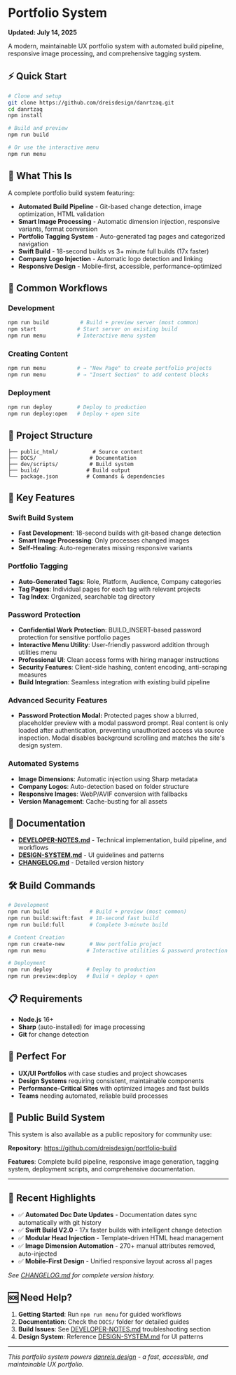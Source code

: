 # Portfolio System

**Updated: July 14, 2025**

A modern, maintainable UX portfolio system with automated build pipeline, responsive image processing, and comprehensive tagging system.

## ⚡ Quick Start

```bash
# Clone and setup
git clone https://github.com/dreisdesign/danrtzaq.git
cd danrtzaq
npm install

# Build and preview
npm run build

# Or use the interactive menu
npm run menu
```

## 🎯 What This Is

A complete portfolio build system featuring:

- **Automated Build Pipeline** - Git-based change detection, image optimization, HTML validation
- **Smart Image Processing** - Automatic dimension injection, responsive variants, format conversion
- **Portfolio Tagging System** - Auto-generated tag pages and categorized navigation
- **Swift Build** - 18-second builds vs 3+ minute full builds (17x faster)
- **Company Logo Injection** - Automatic logo detection and linking
- **Responsive Design** - Mobile-first, accessible, performance-optimized

## 🚀 Common Workflows

### Development
```bash
npm run build          # Build + preview server (most common)
npm start             # Start server on existing build
npm run menu          # Interactive menu system
```

### Creating Content
```bash
npm run menu          # → "New Page" to create portfolio projects
npm run menu          # → "Insert Section" to add content blocks
```

### Deployment
```bash
npm run deploy        # Deploy to production
npm run deploy:open   # Deploy + open site
```

## 📁 Project Structure

```
├── public_html/           # Source content
├── DOCS/                 # Documentation
├── dev/scripts/          # Build system
├── build/               # Build output
└── package.json         # Commands & dependencies
```

## 🎨 Key Features

### Swift Build System
- **Fast Development**: 18-second builds with git-based change detection
- **Smart Image Processing**: Only processes changed images
- **Self-Healing**: Auto-regenerates missing responsive variants

### Portfolio Tagging
- **Auto-Generated Tags**: Role, Platform, Audience, Company categories
- **Tag Pages**: Individual pages for each tag with relevant projects
- **Tag Index**: Organized, searchable tag directory

### Password Protection
- **Confidential Work Protection**: BUILD_INSERT-based password protection for sensitive portfolio pages
- **Interactive Menu Utility**: User-friendly password addition through utilities menu
- **Professional UI**: Clean access forms with hiring manager instructions
- **Security Features**: Client-side hashing, content encoding, anti-scraping measures
- **Build Integration**: Seamless integration with existing build pipeline

### Advanced Security Features

- **Password Protection Modal:** Protected pages show a blurred, placeholder preview with a modal password prompt. Real content is only loaded after authentication, preventing unauthorized access via source inspection. Modal disables background scrolling and matches the site's design system.

### Automated Systems
- **Image Dimensions**: Automatic injection using Sharp metadata
- **Company Logos**: Auto-detection based on folder structure
- **Responsive Images**: WebP/AVIF conversion with fallbacks
- **Version Management**: Cache-busting for all assets

## 📖 Documentation

- **[DEVELOPER-NOTES.md](DOCS/DEVELOPER-NOTES.md)** - Technical implementation, build pipeline, and workflows
- **[DESIGN-SYSTEM.md](DOCS/DESIGN-SYSTEM.md)** - UI guidelines and patterns
- **[CHANGELOG.md](DOCS/CHANGELOG.md)** - Detailed version history

## 🛠️ Build Commands

```bash
# Development
npm run build             # Build + preview (most common)
npm run build:swift:fast  # 18-second fast build
npm run build:full        # Complete 3-minute build

# Content Creation
npm run create-new        # New portfolio project
npm run menu             # Interactive utilities & password protection

# Deployment
npm run deploy           # Deploy to production
npm run preview:deploy   # Build + deploy + open
```

## 📋 Requirements

- **Node.js** 16+
- **Sharp** (auto-installed) for image processing
- **Git** for change detection

## 🎯 Perfect For

- **UX/UI Portfolios** with case studies and project showcases
- **Design Systems** requiring consistent, maintainable components
- **Performance-Critical Sites** with optimized images and fast builds
- **Teams** needing automated, reliable build processes

## 🔗 Public Build System

This system is also available as a public repository for community use:

**Repository**: https://github.com/dreisdesign/portfolio-build

**Features**: Complete build pipeline, responsive image generation, tagging system, deployment scripts, and comprehensive documentation.

---

## 📝 Recent Highlights

- ✅ **Automated Doc Date Updates** - Documentation dates sync automatically with git history
- ✅ **Swift Build V2.0** - 17x faster builds with intelligent change detection
- ✅ **Modular Head Injection** - Template-driven HTML head management
- ✅ **Image Dimension Automation** - 270+ manual attributes removed, auto-injected
- ✅ **Mobile-First Design** - Unified responsive layout across all pages

*See [CHANGELOG.md](DOCS/CHANGELOG.md) for complete version history.*

## 🆘 Need Help?

1. **Getting Started**: Run `npm run menu` for guided workflows
2. **Documentation**: Check the `DOCS/` folder for detailed guides
3. **Build Issues**: See [DEVELOPER-NOTES.md](DOCS/DEVELOPER-NOTES.md) troubleshooting section
4. **Design System**: Reference [DESIGN-SYSTEM.md](DOCS/DESIGN-SYSTEM.md) for UI patterns

---

*This portfolio system powers [danreis.design](https://danreis.design) - a fast, accessible, and maintainable UX portfolio.*
